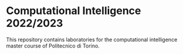 # Computational Intelligence 2022/2023

This repository contains laboratories for the computational intelligence master course of Politecnico di Torino.
